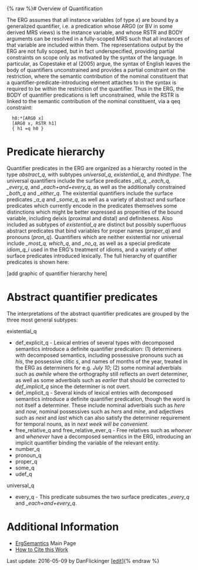 {% raw %}# Overview of Quantification

The ERG assumes that all instance variables (of type *x*) are bound by a
generalized quantifier, i.e. a predication whose ARG0 (or BV in some
derived MRS views) is the instance variable, and whose RSTR and BODY
arguments can be resolved in a fully-scoped MRS such that all instances
of that variable are included within them. The representations output by
the ERG are not fully scoped, but in fact underspecified, providing
partial constraints on scope only as motivated by the syntax of the
language. In particular, as Copestake et al (2005) argue, the syntax of
English leaves the body of quantifiers unconstrained and provides a
partial constraint on the restriction, where the semantic contribution
of the nominal constituent that a quantifier-predicate-introducing
element attaches to in the syntax is required to be within the
restriction of the quantifier. Thus in the ERG, the BODY of quantifier
predications is left unconstrained, while the RSTR is linked to the
semantic contribution of the nominal constituent, via a qeq constraint:

      h0:*[ARG0 x]
      [ARG0 x, RSTR h1]
      { h1 =q h0 }

# Predicate hierarchy

Quantifier predicates in the ERG are organized as a hierarchy rooted in
the type *abstract\_q*, with subtypes *universal\_q*, *existential\_q*,
and *thirdtype*. The universal quantifiers include the surface
predicates *\_all\_q, \_each\_q, \_every\_q*, and *\_each+and+every\_q*,
as well as the additionally constrained *\_both\_q* and *\_either\_q*.
The existential quantifiers include the surface predicates *\_a\_q* and
*\_some\_q*, as well as a variety of abstract and surface predicates
which currently encode in the predicates themselves some distinctions
which might be better expressed as properities of the bound variable,
including deixis (proximal and distal) and definiteness. Also included
as subtypes of *existential\_q* are distinct but possibly superfluous
abstract predicates that bind variables for proper names (*proper\_q*)
and pronouns (*pron\_q*). Quantifiers which are neither existential nor
universal include *\_most\_q, which\_q*, and *\_no\_q*, as well as a
special predicate *idiom\_q\_i* used in the ERG's treatment of idioms,
and a variety of other surface predicates introduced lexically. The full
hierarchy of quantifier predicates is shown here:

\[add graphic of quantifier hierarchy here\]

# Abstract quantifier predicates

The interpretations of the abstract quantifier predicates are grouped by
the three most general subtypes:

existential\_q

- def\_explicit\_q - Lexical entries of several types with decomposed
semantics introduce a definite quantifier predication: (1)
determiners with decomposed semantics, including possessive pronouns
such as *his*, the possessive clitic *s*, and names of months of the
year, treated in the ERG as determiners for e.g. *July 10*; (2) some
nominal adverbials such as *awhile* where the orthography still
reflects an overt determiner, as well as some adverbials such as
*earlier* that should be corrected to *def\_implicit\_q* since the
determiner is not overt.
- def\_implicit\_q - Several kinds of lexical entries with decomposed
semantics introduce a definite quantifier predication, though the
word is not itself a determiner. These include nominal adverbials
such as *here* and *now*, nominal possessives such as *hers* and
*mine*, and adjectives such as *next* and *last* which can also
satisfy the determiner requirement for temporal nouns, as in *next
week will be convenient*.
- free\_relative\_q and free\_relative\_ever\_q - Free relatives such
as *whoever* and *whenever* have a decomposed semantics in the ERG,
introducing an implicit quantifier binding the variable of the
relevant entity.
- number\_q
- pronoun\_q
- proper\_q
- some\_q
- udef\_q

universal\_q

- every\_q - This predicate subsumes the two surface predicates
*\_every\_q* and *\_each+and+every\_q*.

# Additional Information

- [ErgSemantics](https://delph-in.github.io/docs/erg/ErgSemantics) Main Page
- [How to Cite this Work](https://delph-in.github.io/docs/erg/ErgSemantics_HowToCite)

Last update: 2016-05-09 by DanFlickinger [[edit](https://github.com/delph-in/docs/wiki/ErgSemantics_Quantification/_edit)]{% endraw %}